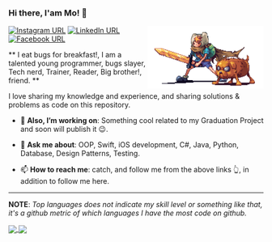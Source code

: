 ### Hi there, I'am Mo! 👋
<img align='right' src="https://raw.githubusercontent.com/selimdoyranli/selimdoyranli/master/preview.gif" width="230">


[![Instagram URL](https://img.shields.io/static/v1?color=red&label=Instagram&logo=Instagram&logoColor=white&style=for-the-badge&message=follow)](https://www.instagram.com/mo_saber77/)
[![LinkedIn URL](https://img.shields.io/static/v1?color=red&label=linkedin&logo=linkedin&logoColor=white&style=for-the-badge&message=Connect)](https://www.linkedin.com/in/mohamed-saber-fares/)
[![Facebook URL](https://img.shields.io/static/v1?color=red&label=Facebook&logo=Facebook&logoColor=white&style=for-the-badge&message=Connect)](https://www.facebook.com/mohamed.elmagec.104)

** I eat bugs for breakfast!, I am a talented young programmer, bugs slayer, Tech nerd, Trainer, Reader, Big brother!, friend. **  


I love sharing my knowledge and experience, and sharing solutions & problems as code on this repository.



- 🔭 **Also, I’m working on**: Something cool related to my Graduation Project and soon will publish it 😉.

- 💬 **Ask me about**: OOP, Swift, iOS development, C#, Java, Python, Database, Design Patterns, Testing.

- 📫 **How to reach me**: catch, and follow me from the above links 👆, in addition to follow me here.


<hr/>

**NOTE**: *Top languages does not indicate my skill level or something like that, it's a github metric of which languages I have the most code on github.*

<a href="https://github.com/mosaber7">
  <img align="center" src="https://github-readme-stats.vercel.app/api?username=mosaber7&count_private=true&show_icons=true&theme=radical&hide_border=false" />
</a> 
<a href="https://github.com/mosaber7">
  <img align="center" src="https://github-readme-stats.vercel.app/api/top-langs/?username=mosaber7&layout=compact&theme=radical&hide_border=false" />
</a>

